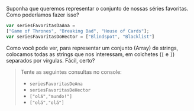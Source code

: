 Suponha que queremos representar o conjunto de nossas séries favoritas. Como poderíamos fazer isso?

```javascript
var seriesFavoritasDaAna = 
["Game of Thrones", "Breaking Bad", "House of Cards"];
var seriesFavoritasDoHector = ["Blindspot", "Blacklist"]
```

Como você pode ver, para representar um conjunto (Array) de strings, colocamos todas as strings que nos interessam, em colchetes (`[` e `]`) separados por vírgulas. Fácil, certo?

> Tente as seguintes consultas no console:
>
> * `seriesFavoritasDeAna`
> * `seriesFavoritasDeHector`
> * `["olá","mundo!"]`
> * `["olá","olá"]`
